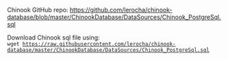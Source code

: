 Chinook GitHub repo: https://github.com/lerocha/chinook-database/blob/master/ChinookDatabase/DataSources/Chinook_PostgreSql.sql

Download Chinook sql file using:     
<code>wget https://raw.githubusercontent.com/lerocha/chinook-database/master/ChinookDatabase/DataSources/Chinook_PostgreSql.sql</code>